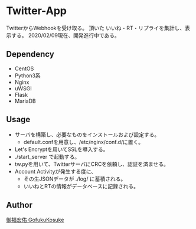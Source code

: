 Twitter-App
===========
TwitterからWebhookを受け取る。
頂いた いいね・RT・リプライを集計し、表示する。
2020/02/09現在、開発進行中である。

## Dependency
- CentOS
- Python3系
- Nginx
- uWSGI
- Flask
- MariaDB

## Usage
- サーバを構築し、必要なものをインストールおよび設定する。
  - default.confを用意し、/etc/nginx/conf.d/に置く。
- Let's Encryptを用いてSSLを導入する。
- ./start_server で起動する。
- tw.pyを用いて、TwitterサーバにCRCを依頼し、認証を済ませる。
- Account Activityが発生する度に、
  - その生JSONデータが ./log/ に蓄積される。
  - いいねとRTの情報がデータベースに記録される。

## Author
[御福宏佑 GofukuKosuke](https://github.com/GofukuKosuke)
